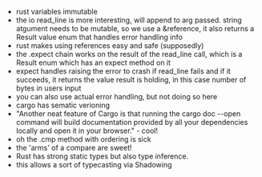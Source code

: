 - rust variables immutable
- the io read_line is more interesting, will append to arg passed. string atgument needs to be mutable, so we use a &reference, it also returns a Result value enum that handles error handling info
- rust makes using references easy and safe (supposedly)
- the .expect chain works on the result of the read_line call, which is a Result enum which has an expect method on it
- expect handles raising the error to crash if read_line fails and if it succeeds, it returns the value result is holding, in this case number of bytes in users input
- you can also use actual error handling, but not doing so here
- cargo has sematic verioning
- "Another neat feature of Cargo is that running the cargo doc --open command will build documentation provided by all your dependencies locally and open it in your browser." - cool!
- oh the .cmp method with ordering is sick
- the 'arms' of a compare are sweet!
- Rust has strong static types but also type inference.
- this allows a sort of typecasting via Shadowing
